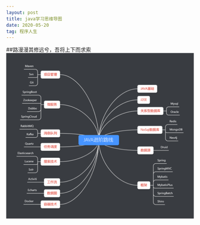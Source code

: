 ```yaml
---
layout: post
title: java学习思维导图
date: 2020-05-20 
tag: 程序人生
---
```

##路漫漫其修远兮，吾将上下而求索
![](/images/posts/coder/JAVA进阶路线.png)
